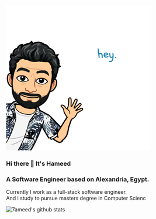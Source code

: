 ![alt text](https://github.com/7ameed/7ameed/blob/master/hey.png)
### Hi there 👋 It's Hameed
### A Software Engineer based on Alexandria, Egypt. 

Currently I work as a full-stack software engineer. </br>
And i study to pursue masters degree in Computer Scienc

![7ameed's github stats](https://github-readme-stats.vercel.app/api?username=7ameed&show_icons=true)

